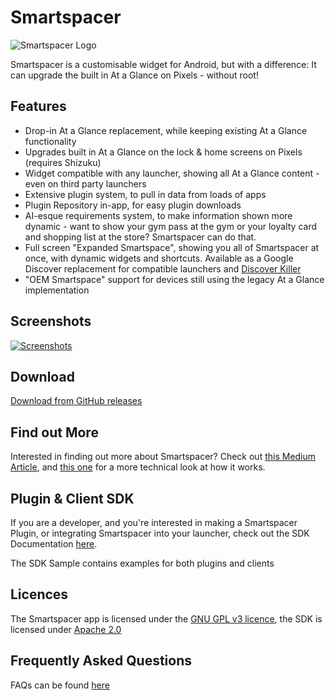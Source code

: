 # Smartspacer

![Smartspacer Logo](https://i.imgur.com/CfHF7Dkl.png)

Smartspacer is a customisable widget for Android, but with a difference: It can upgrade the built in At a Glance on Pixels - without root!

## Features

- Drop-in At a Glance replacement, while keeping existing At a Glance functionality
- Upgrades built in At a Glance on the lock & home screens on Pixels (requires Shizuku)
- Widget compatible with any launcher, showing all At a Glance content - even on third party launchers
- Extensive plugin system, to pull in data from loads of apps
- Plugin Repository in-app, for easy plugin downloads
- AI-esque requirements system, to make information shown more dynamic - want to show your gym pass at the gym or your loyalty card and shopping list at the store? Smartspacer can do that.
- Full screen "Expanded Smartspace", showing you all of Smartspacer at once, with dynamic widgets and shortcuts. Available as a Google Discover replacement for compatible launchers and [Discover Killer](https://github.com/KieronQuinn/DiscoverKiller)
- "OEM Smartspace" support for devices still using the legacy At a Glance implementation

## Screenshots

[![Screenshots](https://i.imgur.com/pqT1Vufl.png)](https://i.imgur.com/pqT1Vuf.png)

## Download

[Download from GitHub releases](https://github.com/KieronQuinn/Smartspacer/releases)

## Find out More

Interested in finding out more about Smartspacer? Check out [this Medium Article](https://medium.com/p/38ccff1e3255), and [this one](https://medium.com/p/554f23a96261/) for a more technical look at how it works.

## Plugin & Client SDK

If you are a developer, and you're interested in making a Smartspacer Plugin, or integrating Smartspacer into your launcher, check out the SDK Documentation [here](https://github.com/KieronQuinn/Smartspacer/wiki/3.-SDK:-Creating-a-Target).

The SDK Sample contains examples for both plugins and clients

## Licences 

The Smartspacer app is licensed under the [GNU GPL v3 licence](https://github.com/KieronQuinn/Smartspacer/blob/main/LICENSE), the SDK is licensed under [Apache 2.0](https://github.com/KieronQuinn/Smartspacer/blob/main/sdk-core/LICENSE)

## Frequently Asked Questions

FAQs can be found [here](https://github.com/KieronQuinn/Smartspacer/blob/main/FAQ.md)

